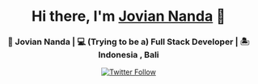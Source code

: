   <div align="center"><h1>Hi there, I'm <a href="nanda.codes">Jovian Nanda</a> 👋</h1>
  <h3>👦 Jovian Nanda | 💻 (Trying to be a) Full Stack Developer | 🏝️ Indonesia , Bali</h3>
  <div>
  
<p align="center">
   <a href="https://www.instagram.com/joviannandaa/"><img alt="Twitter Follow" src="https://img.shields.io/badge/Instagram-E4405F?style=for-the-badge&logo=instagram&logoColor=white&label=@joviannandaa"></a>
    </p>


